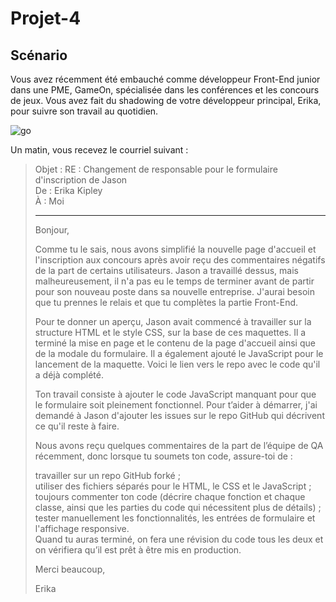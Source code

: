 # Projet-4

## Scénario  

Vous avez récemment été embauché comme développeur Front-End junior dans une PME, GameOn, spécialisée dans les conférences et les concours de jeux. Vous avez fait du shadowing de votre développeur principal, Erika, pour suivre son travail au quotidien.

![go](https://user.oc-static.com/upload/2020/08/14/15974189526297_image1.png)

Un matin, vous recevez le courriel suivant :  

> Objet : RE : Changement de responsable pour le formulaire d'inscription de Jason  
> De : Erika Kipley  
> À : Moi  
> ____________________________________________________________________
> Bonjour,  
>   
> Comme tu le sais, nous avons simplifié la nouvelle page d'accueil et l'inscription aux concours après avoir reçu des commentaires négatifs de la part de certains utilisateurs. Jason a travaillé dessus, mais malheureusement, il n'a pas eu le temps de terminer avant de partir pour son nouveau poste dans sa nouvelle entreprise. J'aurai besoin que tu prennes le relais et que tu complètes la partie Front-End.  
> 
> Pour te donner un aperçu, Jason avait commencé  à travailler sur la structure HTML et le style CSS, sur la base de ces maquettes. Il a terminé la mise en page et le contenu de la page d'accueil ainsi que de la modale du formulaire. Il a également ajouté le JavaScript pour le lancement de la maquette. Voici le lien vers le repo avec le code qu'il a déjà complété.
> 
> Ton travail consiste à ajouter le code JavaScript manquant pour que le formulaire soit pleinement fonctionnel. Pour t’aider à démarrer, j'ai demandé à Jason d'ajouter les issues sur le repo GitHub qui décrivent ce qu'il reste à faire.  
>   
> Nous avons reçu quelques commentaires de la part de l’équipe de QA récemment, donc lorsque tu soumets ton code, assure-toi de :  
> 
> travailler sur un repo GitHub forké ;  
> utiliser des fichiers séparés pour le HTML, le CSS et le JavaScript ;  
> toujours commenter ton code (décrire chaque fonction et chaque classe, ainsi que les parties du code qui nécessitent plus de détails) ;  
> tester manuellement les fonctionnalités, les entrées de formulaire et l'affichage responsive.  
> Quand tu auras terminé, on fera une révision du code tous les deux et on vérifiera qu’il est prêt à être mis en production.  
>   
> Merci beaucoup, 
> 
> Erika
